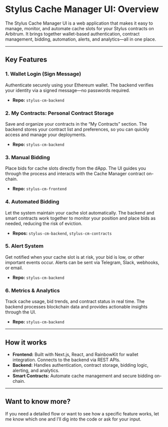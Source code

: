 # Stylus Cache Manager UI: Overview

The Stylus Cache Manager UI is a web application that makes it easy to manage, monitor, and automate cache slots for your Stylus contracts on Arbitrum. It brings together wallet-based authentication, contract management, bidding, automation, alerts, and analytics—all in one place.

---

## Key Features

### 1. Wallet Login (Sign Message)

Authenticate securely using your Ethereum wallet. The backend verifies your identity via a signed message—no passwords required.

- **Repo:** `stylus-cm-backend`

### 2. My Contracts: Personal Contract Storage

Save and organize your contracts in the “My Contracts” section. The backend stores your contract list and preferences, so you can quickly access and manage your deployments.

- **Repo:** `stylus-cm-backend`

### 3. Manual Bidding

Place bids for cache slots directly from the dApp. The UI guides you through the process and interacts with the Cache Manager contract on-chain.

- **Repo:** `stylus-cm-frontend`

### 4. Automated Bidding

Let the system maintain your cache slot automatically. The backend and smart contracts work together to monitor your position and place bids as needed, reducing the risk of eviction.

- **Repos:** `stylus-cm-backend`, `stylus-cm-contracts`

### 5. Alert System

Get notified when your cache slot is at risk, your bid is low, or other important events occur. Alerts can be sent via Telegram, Slack, webhooks, or email.

- **Repo:** `stylus-cm-backend`

### 6. Metrics & Analytics

Track cache usage, bid trends, and contract status in real time. The backend processes blockchain data and provides actionable insights through the UI.

- **Repo:** `stylus-cm-backend`

---

## How it works

- **Frontend:** Built with Next.js, React, and RainbowKit for wallet integration. Connects to the backend via REST APIs.
- **Backend:** Handles authentication, contract storage, bidding logic, alerting, and analytics.
- **Smart Contracts:** Automate cache management and secure bidding on-chain.

---

## Want to know more?

If you need a detailed flow or want to see how a specific feature works, let me know which one and I’ll dig into the code or ask for your input.
